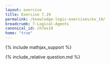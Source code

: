 ```yaml
---
layout: exercise
title: Exercise 7.19
permalink: /knowledge-logic-exercises/ex_19/
breadcrumb: 7-Logical-Agents
canonical_id: ch7ex19
home: "true"
---
```


{% include mathjax_support %}

<div id="hiddden">{% include_relative question.md %}</div>
